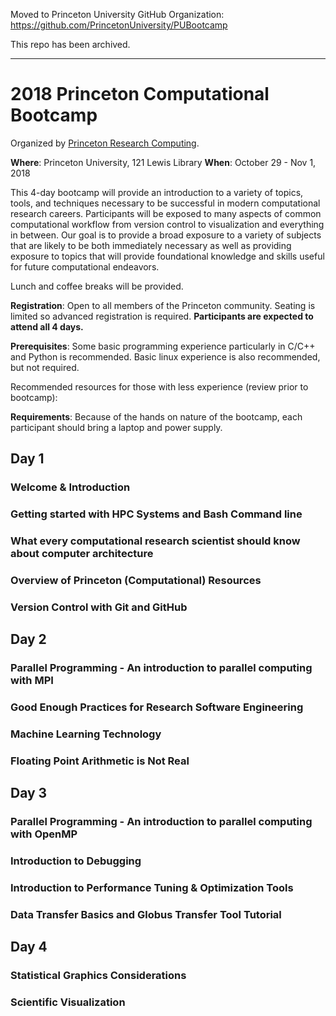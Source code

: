 Moved to Princeton University GitHub Organization: https://github.com/PrincetonUniversity/PUBootcamp

This repo has been archived.

------------------------------------------------------------------------------------------------------------


# 2018 Princeton Computational Bootcamp

Organized by [Princeton Research Computing](https://www.princeton.edu/researchcomputing).

**Where**: Princeton University, 121 Lewis Library
**When**: October 29 - Nov 1, 2018

This 4-day bootcamp will provide an introduction to a variety of topics, tools, and techniques necessary to be successful in modern computational research careers.  Participants will be exposed to many aspects of common computational workflow from version control to visualization and everything in between.  Our goal is to provide a broad exposure to a variety of subjects that are likely to be both immediately necessary as well as providing exposure to topics that will provide foundational knowledge and skills useful for future computational endeavors.

Lunch and coffee breaks will be provided. 

**Registration**: Open to all members of the Princeton community.  Seating is limited so advanced registration is required.   **Participants are expected to attend all 4 days.**

**Prerequisites**: Some basic programming experience particularly in C/C++ and Python is recommended. Basic linux experience is also recommended, but not required.  

Recommended resources for those with less experience (review prior to bootcamp):
<some basic python tutorial>
<some basic C tutorial>
<some basic Linux tutorial>

**Requirements**: Because of the hands on nature of the bootcamp, each participant should bring a laptop and power supply.  


## Day 1
### Welcome & Introduction
### Getting started with HPC Systems and Bash Command line
### What every computational research scientist should know about computer architecture
### Overview of Princeton (Computational) Resources
### Version Control with Git and GitHub

## Day 2
### Parallel Programming - An introduction to parallel computing with MPI
### Good Enough Practices for Research Software Engineering
### Machine Learning Technology
### Floating Point Arithmetic is Not Real

## Day 3
### Parallel Programming - An introduction to parallel computing with OpenMP
### Introduction to Debugging
### Introduction to Performance Tuning & Optimization Tools
### Data Transfer Basics and Globus Transfer Tool Tutorial

## Day 4
### Statistical Graphics Considerations
### Scientific Visualization
